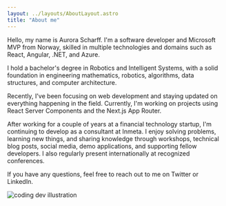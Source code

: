 ```yaml
---
layout: ../layouts/AboutLayout.astro
title: "About me"
---
```


Hello, my name is Aurora Scharff. I'm a software developer and Microsoft MVP from Norway, skilled in multiple technologies and domains such as React, Angular, .NET, and Azure.

I hold a bachelor's degree in Robotics and Intelligent Systems, with a solid foundation in engineering mathematics, robotics, algorithms, data structures, and computer architecture.

Recently, I've been focusing on web development and staying updated on everything happening in the field. Currently, I'm working on projects using React Server Components and the Next.js App Router.

After working for a couple of years at a financial technology startup, I'm continuing to develop as a consultant at Inmeta. I enjoy solving problems, learning new things, and sharing knowledge through workshops, technical blog posts, social media, demo applications, and supporting fellow developers. I also regularly present internationally at recognized conferences.

If you have any questions, feel free to reach out to me on Twitter or LinkedIn.

<div className="bg-[#FCE2DF]">
  <img src="/assets/main.jpeg" class="sm:w-1/2 mx-auto" alt="coding dev illustration">
</div>
